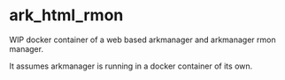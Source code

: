 # ark_html_rmon

WIP docker container of a web based arkmanager and arkmanager rmon manager.

It assumes arkmanager is running in a docker container of its own.